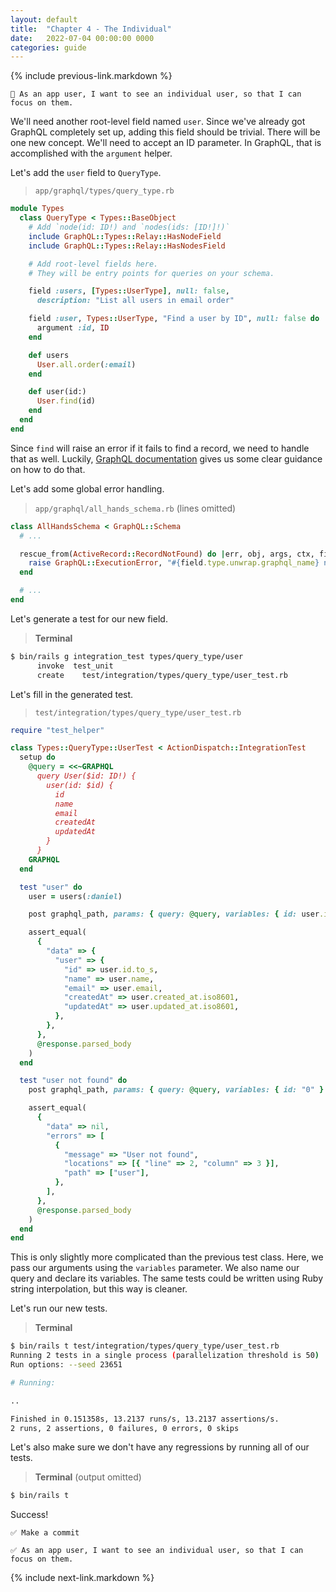 ```yaml
---
layout: default
title:  "Chapter 4 - The Individual"
date:   2022-07-04 00:00:00 0000
categories: guide
---
```


{% include previous-link.markdown %}

```
📝 As an app user, I want to see an individual user, so that I can focus on them.
```

We'll need another root-level field named `user`. Since we've already got GraphQL completely set up, adding this field should be trivial. There will be one new concept. We'll need to accept an ID parameter. In GraphQL, that is accomplished with the `argument` helper.

Let's add the `user` field to `QueryType`.

> `app/graphql/types/query_type.rb`

```ruby
module Types
  class QueryType < Types::BaseObject
    # Add `node(id: ID!) and `nodes(ids: [ID!]!)`
    include GraphQL::Types::Relay::HasNodeField
    include GraphQL::Types::Relay::HasNodesField

    # Add root-level fields here.
    # They will be entry points for queries on your schema.

    field :users, [Types::UserType], null: false,
      description: "List all users in email order"

    field :user, Types::UserType, "Find a user by ID", null: false do
      argument :id, ID
    end

    def users
      User.all.order(:email)
    end

    def user(id:)
      User.find(id)
    end
  end
end
```

Since `find` will raise an error if it fails to find a record, we need to handle that as well. Luckily, [GraphQL documentation](https://graphql-ruby.org/errors/error_handling.html) gives us some clear guidance on how to do that.

Let's add some global error handling.

> `app/graphql/all_hands_schema.rb` (lines omitted)

```ruby
class AllHandsSchema < GraphQL::Schema
  # ...

  rescue_from(ActiveRecord::RecordNotFound) do |err, obj, args, ctx, field|
    raise GraphQL::ExecutionError, "#{field.type.unwrap.graphql_name} not found"
  end

  # ...
end
```

Let's generate a test for our new field.

> **Terminal**

```bash
$ bin/rails g integration_test types/query_type/user
      invoke  test_unit
      create    test/integration/types/query_type/user_test.rb
```

Let's fill in the generated test.

> `test/integration/types/query_type/user_test.rb`

```ruby
require "test_helper"

class Types::QueryType::UserTest < ActionDispatch::IntegrationTest
  setup do
    @query = <<~GRAPHQL
      query User($id: ID!) {
        user(id: $id) {
          id
          name
          email
          createdAt
          updatedAt
        }
      }
    GRAPHQL
  end

  test "user" do
    user = users(:daniel)

    post graphql_path, params: { query: @query, variables: { id: user.id } }

    assert_equal(
      {
        "data" => {
          "user" => {
            "id" => user.id.to_s,
            "name" => user.name,
            "email" => user.email,
            "createdAt" => user.created_at.iso8601,
            "updatedAt" => user.updated_at.iso8601,
          },
        },
      },
      @response.parsed_body
    )
  end

  test "user not found" do
    post graphql_path, params: { query: @query, variables: { id: "0" } }

    assert_equal(
      {
        "data" => nil,
        "errors" => [
          {
            "message" => "User not found",
            "locations" => [{ "line" => 2, "column" => 3 }],
            "path" => ["user"],
          },
        ],
      },
      @response.parsed_body
    )
  end
end
```

This is only slightly more complicated than the previous test class. Here, we pass our arguments using the `variables` parameter. We also name our query and declare its variables. The same tests could be written using Ruby string interpolation, but this way is cleaner.

Let's run our new tests.

> **Terminal**

```bash
$ bin/rails t test/integration/types/query_type/user_test.rb
Running 2 tests in a single process (parallelization threshold is 50)
Run options: --seed 23651

# Running:

..

Finished in 0.151358s, 13.2137 runs/s, 13.2137 assertions/s.
2 runs, 2 assertions, 0 failures, 0 errors, 0 skips
```

Let's also make sure we don't have any regressions by running all of our tests.

> **Terminal** (output omitted)

```bash
$ bin/rails t
```

Success!

```
✅ Make a commit
```

```
✅ As an app user, I want to see an individual user, so that I can focus on them.
```

{% include next-link.markdown %}
